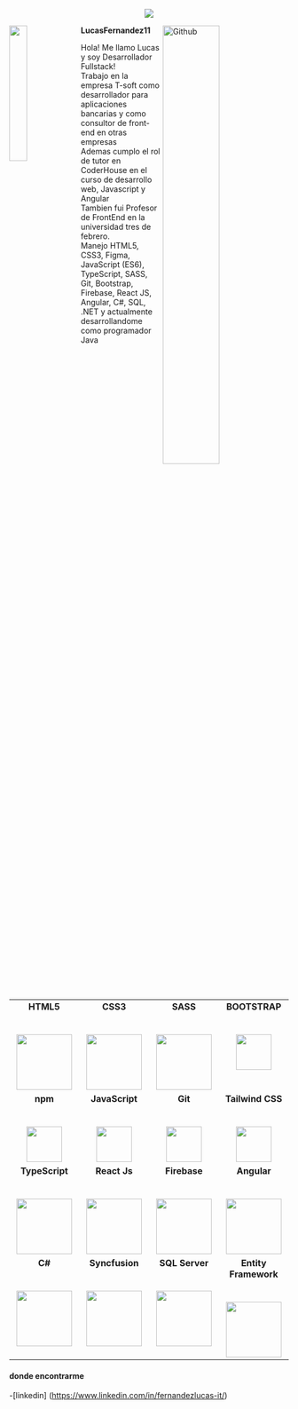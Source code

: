 <p align="center"><img src="https://i.imgur.com/A6bWGFl.gif"/></p>

<div>
<img width="45%" align="right" alt="Github" src="https://user-images.githubusercontent.com/48678280/88862734-4903af80-d201-11ea-968b-9c939d88a37c.gif" />
<img width="25%" align="left" src="https://user-images.githubusercontent.com/89951452/179384185-cdd057d3-7d47-44a3-ad97-bfbfef1183de.jpg"/>

</div>


**LucasFernandez11**



<p>Hola! Me llamo Lucas y soy Desarrollador Fullstack!<br>
Trabajo en la empresa T-soft como desarrollador para aplicaciones bancarias y como consultor de front-end en otras empresas<br>
Ademas cumplo el rol de tutor en CoderHouse en el curso de desarrollo web, Javascript y Angular <br>
	Tambien fui Profesor de FrontEnd en la universidad tres de febrero.  <br>
Manejo HTML5, CSS3, Figma, JavaScript (ES6), TypeScript, SASS, Git, Bootstrap, Firebase, React JS, Angular, C#, SQL, .NET y actualmente desarrollandome como programador Java</p>

<table>
  <tbody>
    <tr valign="top">
      <td width="25%" align="center">
	      <span><strong>HTML5</strong></span><br><br><br>
        <img height="100px" src="https://cdn.svgporn.com/logos/html-5.svg">
      </td>
      <td width="25%" align="center">
	      <span><strong>CSS3</strong></span><br><br><br>
        <img height="100px" src="https://cdn.svgporn.com/logos/css-3.svg">
      </td>
      <td width="25%" align="center">
        <span><strong>SASS</strong></span><br><br><br>
        <img height="100px" src="https://upload.wikimedia.org/wikipedia/commons/thumb/9/96/Sass_Logo_Color.svg/2560px-Sass_Logo_Color.svg.png">
      </td>
      <td width="25%" align="center">
        <span><strong>BOOTSTRAP</strong></span><br><br><br>
        <img height="64px" src="https://upload.wikimedia.org/wikipedia/commons/thumb/b/b2/Bootstrap_logo.svg/1200px-Bootstrap_logo.svg.png">
      </td>
    </tr>
    <tr valign="top">
      <td width="25%" align="center">
        <span><strong>npm</strong></span><br><br><br>
        <img height="64px" src="https://upload.wikimedia.org/wikipedia/commons/thumb/d/db/Npm-logo.svg/2560px-Npm-logo.svg.png">
      </td>
      <td width="25%" align="center">
        <span><strong>JavaScript</strong></span><br><br><br>
        <img height="64px" src="https://cdn.svgporn.com/logos/javascript.svg">
      </td>
      <td width="25%" align="center">
        <span><strong>Git</strong></span><br><br><br>
        <img height="64px" src="https://cdn.svgporn.com/logos/git-icon.svg">
      </td>
      <td width="25%" align="center">
        <span><strong>Tailwind CSS</strong></span><br><br><br>
        <img height="64px" src="https://handwiki.org/wiki/images/thumb/9/95/Tailwind_CSS_logo.svg/1200px-Tailwind_CSS_logo.svg.png">
      </td>
    </tr>
    <tr valign="top">
      <td width="25%" align="center">
        <span><strong>TypeScript</strong></span><br><br><br>
        <img height="100px" src="https://cdn.worldvectorlogo.com/logos/typescript-2.svg">
      </td>
      <td width="25%" align="center">
        <span><strong>React Js</strong></span><br><br><br>
        <img height="100px" src="https://cdn.worldvectorlogo.com/logos/react-1.svg">
      </td>
      <td width="25%" align="center">
        <span><strong>Firebase</strong></span><br><br><br>
        <img height="100px" src="https://camo.githubusercontent.com/cbd91ee40ab4f8bb9989bef2e09bbdb1962993198a399176713756c0a10d67b6/68747470733a2f2f6272616e64736c6f676f732e636f6d2f77702d636f6e74656e742f75706c6f6164732f696d616765732f6c617267652f66697265626173652d6c6f676f2e706e67">
      </td>
      <td width="25%" align="center">
        <span><strong>Angular</strong></span><br><br><br>
        <img height="100px" src="https://miro.medium.com/v2/resize:fit:1400/1*Klh1l7wkoG6PDPb9A5oCHQ.png">
      </td>
    </tr>
    <tr valign="top">
      <td width="25%" align="center">
        <span><strong>C#</strong></span><br><br><br>
        <img height="100px" src="https://static.cdnlogo.com/logos/c/27/c.svg">
      </td>
      <td width="25%" align="center">
        <span><strong>Syncfusion</strong></span><br><br><br>
        <img height="100px" src="https://cdn.syncfusion.com/content/images/company-logos/Syncfusion_Logo_Image.png">
      </td>
      <td width="25%" align="center">
        <span><strong>SQL Server</strong></span><br><br><br>
        <img height="100px" src="https://www.vhv.rs/dpng/d/79-799586_microsoft-sql-server-logo-hd-png-download.png">
      </td>
      <td width="25%" align="center">
        <span><strong>Entity Framework</strong></span><br><br><br>
        <img height="100px" src="https://www.fixedbuffer.com/wp-content/uploads/2018/09/EFCore.png">
      </td>
      </tr>

  </tbody>
</table>

#### donde encontrarme
-[linkedin] (https://www.linkedin.com/in/fernandezlucas-it/)
